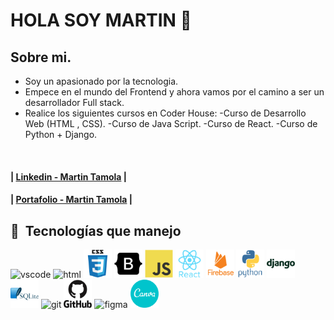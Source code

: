 
# **HOLA SOY MARTIN** 👋
## Sobre mi.

- Soy un apasionado por la tecnologia.
- Empece en el mundo del Frontend y ahora vamos por el camino a ser un desarrollador Full stack.
- Realice los siguientes cursos en Coder House:
    -Curso de Desarrollo Web (HTML , CSS).
    -Curso de Java Script.
    -Curso de React.
    -Curso de Python + Django.
  
<br>  

#### | [Linkedin - Martin Tamola](https://www.linkedin.com/in/martin-tamola/) |

#### | [Portafolio - Martin Tamola](https://tinchotamola.pythonanywhere.com/) |

<h2> 🚀 &nbsp;Tecnologías que manejo</h2>
<p align="left">

<img src="https://cdn.jsdelivr.net/gh/devicons/devicon/icons/vscode/vscode-original.svg" alt="vscode" width="45" height="45"/>
<img src="https://cdn.jsdelivr.net/gh/devicons/devicon/icons/html5/html5-original.svg" alt="html" width="45" height="45"/>
<img src="https://raw.githubusercontent.com/devicons/devicon/master/icons/css3/css3-original-wordmark.svg" alt="css3" width="45" height="45" />
<img src="https://raw.githubusercontent.com/devicons/devicon/master/icons/bootstrap/bootstrap-plain.svg" alt="bootstrap" width="45" height="45" />
<img src="https://raw.githubusercontent.com/devicons/devicon/master/icons/javascript/javascript-original.svg" alt="javascript" width="45" height="45" />
<img src="https://raw.githubusercontent.com/devicons/devicon/master/icons/react/react-original-wordmark.svg" alt="react" width="45" height="45" />
<img src="https://github.com/devicons/devicon/blob/master/icons/firebase/firebase-plain-wordmark.svg" alt="react" width="45" height="45" />
<img src="https://github.com/devicons/devicon/blob/master/icons/python/python-original-wordmark.svg" alt="python" width="45" height="45"/>
<img src="https://github.com/devicons/devicon/blob/master/icons/django/django-plain-wordmark.svg" alt="django" width="45" height="45"/>
<img src="https://github.com/devicons/devicon/blob/master/icons/sqlite/sqlite-original-wordmark.svg" alt="sqlite" width="45" height="45"/>
<img src="https://cdn.jsdelivr.net/gh/devicons/devicon/icons/git/git-original.svg" alt="git" width="45" height="45"/>
<img src="https://github.com/devicons/devicon/blob/master/icons/github/github-original-wordmark.svg" alt="git" width="45" height="45"/>
<img src="https://cdn.jsdelivr.net/gh/devicons/devicon/icons/figma/figma-original.svg" alt="figma" width="45" height="45"/> <img src="https://github.com/devicons/devicon/blob/master/icons/canva/canva-original.svg" alt="figma" width="45" height="45"/>  
  
</p>
<br>



 
